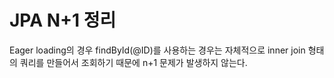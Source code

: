 # JPA N+1 정리

Eager loading의 경우 findById(@ID)를 사용하는 경우는 자체적으로 inner join 형태의 쿼리를 만들어서 조회하기 때문에 n+1 문제가 발생하지 않는다.